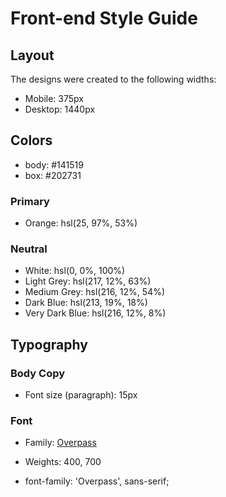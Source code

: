 # Front-end Style Guide

## Layout

The designs were created to the following widths:

- Mobile: 375px
- Desktop: 1440px

## Colors
- body: #141519
- box: #202731
### Primary

- Orange: hsl(25, 97%, 53%)

### Neutral

- White: hsl(0, 0%, 100%)
- Light Grey: hsl(217, 12%, 63%)
- Medium Grey: hsl(216, 12%, 54%)
- Dark Blue: hsl(213, 19%, 18%)
- Very Dark Blue: hsl(216, 12%, 8%)

## Typography

### Body Copy

- Font size (paragraph): 15px

### Font

- Family: [Overpass](https://fonts.google.com/specimen/Overpass)
- Weights: 400, 700

- font-family: 'Overpass', sans-serif;
